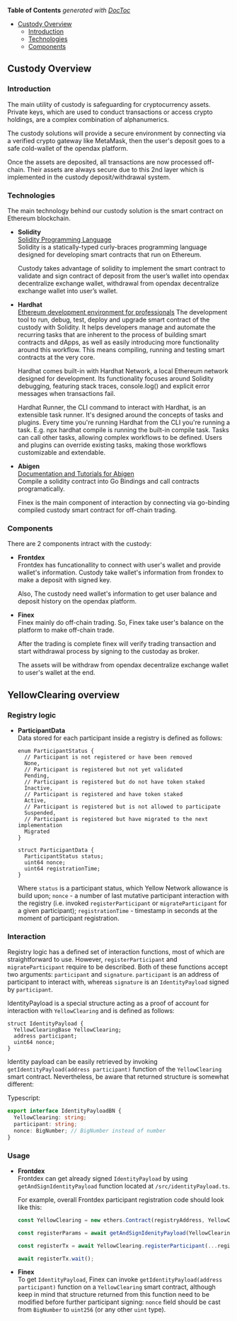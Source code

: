 <!-- START doctoc generated TOC please keep comment here to allow auto update -->
<!-- DON'T EDIT THIS SECTION, INSTEAD RE-RUN doctoc TO UPDATE -->

**Table of Contents** _generated with [DocToc](https://github.com/thlorenz/doctoc)_

- [Custody Overview](#custody-overview)
  - [Introduction](#introduction)
  - [Technologies](#technologies)
  - [Components](#components)

<!-- END doctoc generated TOC please keep comment here to allow auto update -->

## Custody Overview

### Introduction

The main utility of custody is safeguarding for cryptocurrency assets. Private keys, which are used to conduct transactions or access crypto holdings, are a complex combination of alphanumerics.

The custody solutions will provide a secure environment by connecting via a verified crypto gateway like MetaMask, then the user's deposit goes to a safe cold-wallet of the opendax platform.

Once the assets are deposited, all transactions are now processed off-chain. Their assets are always secure due to this 2nd layer which is implemented in the custody deposit/withdrawal system.

### Technologies

The main technology behind our custody solution is the smart contract on Ethereum blockchain.

- **Solidity**  
  [Solidity Programming Language](https://soliditylang.org/)  
  Solidity is a statically-typed curly-braces programming language designed for developing smart contracts that run on Ethereum.

  Custody takes advantage of solidity to implement the smart contract to validate and sign contract of deposit from the user’s wallet into opendax decentralize exchange wallet, withdrawal from opendax decentralize exchange wallet into user’s wallet.

- **Hardhat**  
  [Ethereum development environment for professionals](https://hardhat.org/)
  The development tool to run, debug, test, deploy and upgrade smart contract of the custody with Solidity. It helps developers manage and automate the recurring tasks that are inherent to the process of building smart contracts and dApps, as well as easily introducing more functionality around this workflow. This means compiling, running and testing smart contracts at the very core.

  Hardhat comes built-in with Hardhat Network, a local Ethereum network designed for development. Its functionality focuses around Solidity debugging, featuring stack traces, console.log() and explicit error messages when transactions fail.

  Hardhat Runner, the CLI command to interact with Hardhat, is an extensible task runner. It's designed around the concepts of tasks and plugins. Every time you're running Hardhat from the CLI you're running a task. E.g. npx hardhat compile is running the built-in compile task. Tasks can call other tasks, allowing complex workflows to be defined. Users and plugins can override existing tasks, making those workflows customizable and extendable.

- **Abigen**  
  [Documentation and Tutorials for Abigen](https://docs.avax.network/build/tools/abigen/)  
  Compile a solidity contract into Go Bindings and call contracts programatically.

  Finex is the main component of interaction by connecting via go-binding compiled custody smart contract for off-chain trading.

### Components

There are 2 components intract with the custody:

- **Frontdex**  
  Frontdex has funcationallity to connect with user's wallet and provide wallet's information.
  Custody take wallet's information from frondex to make a deposit with signed key.

  Also, The custody need wallet's information to get user balance and deposit history on the opendax platform.

- **Finex**  
  Finex mainly do off-chain trading. So, Finex take user's balance on the platform to make off-chain trade.

  After the trading is complete finex will verify trading transaction and start withdrawal process by signing to the custoday as broker.

  The assets will be withdraw from opendax decentralize exchange wallet to user's wallet at the end.

## YellowClearing overview

### Registry logic

- **ParticipantData**  
  Data stored for each participant inside a registry is defined as follows:

  ```solidity
  enum ParticipantStatus {
    // Participant is not registered or have been removed
    None,
    // Participant is registered but not yet validated
    Pending,
    // Participant is registered but do not have token staked
    Inactive,
    // Participant is registered and have token staked
    Active,
    // Participant is registered but is not allowed to participate
    Suspended,
    // Participant is registered but have migrated to the next implementation
    Migrated
  }

  struct ParticipantData {
    ParticipantStatus status;
    uint64 nonce;
    uint64 registrationTime;
  }
  ```

  Where `status` is a participant status, which Yellow Network allowance is build upon; `nonce` - a number of last mutative participant interaction with the registry (i.e. invoked `registerParticipant` or `migrateParticipant` for a given participant); `registrationTime` - timestamp in seconds at the moment of participant registration.

### Interaction

Registry logic has a defined set of interaction functions, most of which are straightforward to use. However, `registerParticipant` and `migrateParticipant` require to be described. Both of these functions accept two arguments: `participant` and `signature`.
`participant` is an address of participant to interact with, whereas `signature` is an `IdentityPayload` signed by `participant`.

IdentityPayload is a special structure acting as a proof of account for interaction with `YellowClearing` and is defined as follows:

```solidity
struct IdentityPayload {
  YellowClearingBase YellowClearing;
  address participant;
  uint64 nonce;
}
```

Identity payload can be easily retrieved by invoking `getIdentityPayload(address participant)` function of the `YellowClearing` smart contract. Nevertheless, be aware that returned structure is somewhat different:

Typescript:

```typescript
export interface IdentityPayloadBN {
  YellowClearing: string;
  participant: string;
  nonce: BigNumber; // BigNumber instead of number
}
```

### Usage

- **Frontdex**  
  Frontdex can get already signed `IdentityPayload` by using `getAndSignIdentityPayload` function located at `/src/identityPayload.ts`.

  For example, overall Frontdex participant registration code should look like this:

  ```typescript
  const YellowClearing = new ethers.Contract(registryAddress, YellowClearingV1Artifact.abi, signer);

  const registerParams = await getAndSignIdenityPayload(YellowClearing, signer);

  const registerTx = await YellowClearing.registerParticipant(...registerParams);

  await registerTx.wait();
  ```

- **Finex**  
  To get `IdentityPayload`, Finex can invoke `getIdentityPayload(address participant)` function on a `YellowClearing` smart contract, although keep in mind that structure returned from this function need to be modified before further participant signing: `nonce` field should be cast from `BigNumber` to `uint256` (or any other `uint` type).
